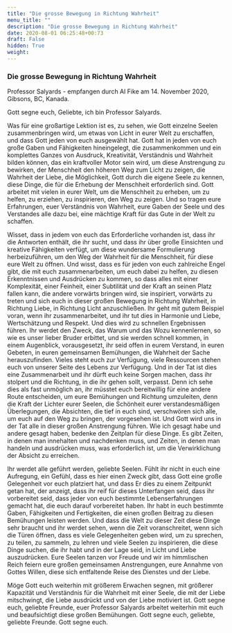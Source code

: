 ```yaml
---
title: "Die grosse Bewegung in Richtung Wahrheit"
menu_title: ""
description: "Die grosse Bewegung in Richtung Wahrheit"
date: 2020-08-01 06:25:48+00:73
draft: False
hidden: True
weight:
---
```

### Die grosse Bewegung in Richtung Wahrheit

Professor Salyards - empfangen durch Al Fike am 14. November 2020, Gibsons, BC, Kanada.

Gott segne euch, Geliebte, ich bin Professor Salyards.

Was für eine großartige Lektion ist es, zu sehen, wie Gott einzelne Seelen zusammenbringen wird, um etwas von Licht in eurer Welt zu erschaffen, und dass Gott jeden von euch ausgewählt hat. Gott hat in jeden von euch große Gaben und Fähigkeiten hineingelegt, die zusammenkommen und ein komplettes Ganzes von Ausdruck, Kreativität, Verständnis und Wahrheit bilden können, das ein kraftvoller Motor sein wird, um diese Anstrengung zu bewirken, der Menschheit den höheren Weg zum Licht zu zeigen, die Wahrheit der Liebe, die Möglichkeit, Gott durch die eigene Seele zu kennen, diese Dinge, die für die Erhebung der Menschheit erforderlich sind. Gott arbeitet mit vielen in eurer Welt, um die Menschheit zu erheben, um zu helfen, zu erziehen, zu inspirieren, den Weg zu zeigen. Und so tragen eure Erfahrungen, euer Verständnis von Wahrheit, eure Gaben der Seele und des Verstandes alle dazu bei, eine mächtige Kraft für das Gute in der Welt zu schaffen.

Wisset, dass in jedem von euch das Erforderliche vorhanden ist, dass ihr die Antworten enthält, die ihr sucht, und dass ihr über große Einsichten und kreative Fähigkeiten verfügt, um diese wundersame Formulierung herbeizuführen, um den Weg der Wahrheit für die Menschheit, für diese eure Welt zu öffnen. Und wisst, dass es für jeden von euch zahlreiche Engel gibt, die mit euch zusammenarbeiten, um euch dabei zu helfen, zu diesen Erkenntnissen und Ausdrücken zu kommen, so dass alles mit einer Komplexität, einer Feinheit, einer Subtilität und der Kraft an seinen Platz fallen kann, die andere vorwärts bringen wird, sie inspiriert, vorwärts zu treten und sich euch in dieser großen Bewegung in Richtung Wahrheit, in Richtung Liebe, in Richtung Licht anzuschließen. Ihr geht mit gutem Beispiel voran, wenn ihr zusammenarbeitet, und ihr tut dies in Harmonie und Liebe, Wertschätzung und Respekt. Und dies wird zu schnellen Ergebnissen führen. Ihr werdet den Zweck, das Warum und das Wozu kennenlernen, so wie es unser lieber Bruder erbittet, und sie werden schnell kommen, in einem Augenblick, vorausgesetzt, ihr seid offen in eurem Verstand, in euren Gebeten, in euren gemeinsamen Bemühungen, die Wahrheit der Sache herauszufinden. Vieles steht euch zur Verfügung, viele Ressourcen stehen euch von unserer Seite des Lebens zur Verfügung. Und in der Tat ist dies eine Zusammenarbeit und ihr dürft euch keine Sorgen machen, dass ihr stolpert und die Richtung, in die ihr gehen sollt, verpasst. Denn ich sehe dies als fast unmöglich an, ihr müsstet euch bereitwillig für eine andere Route entscheiden, um eure Bemühungen und Richtung umzuleiten, denn die Kraft der Lichter eurer Seelen, die Schönheit eurer verstandesmäßigen Überlegungen, die Absichten, die tief in euch sind, verschwören sich alle, um euch auf den Weg zu bringen, der vorgesehen ist. Und Gott wird uns in der Tat alle in dieser großen Anstrengung führen. Wie ich gesagt habe und andere gesagt haben, bedenke den Zeitplan für diese Dinge. Es gibt Zeiten, in denen man innehalten und nachdenken muss, und Zeiten, in denen man handeln und ausdrücken muss, was erforderlich ist, um die Verwirklichung der Absicht zu erreichen.

Ihr werdet alle geführt werden, geliebte Seelen. Fühlt ihr nicht in euch eine Aufregung, ein Gefühl, dass es hier einen Zweck gibt, dass Gott eine große Gelegenheit vor euch platziert hat, und dass Er dies zu einem Zeitpunkt getan hat, der anzeigt, dass ihr reif für dieses Unterfangen seid, dass ihr vorbereitet seid, dass jeder von euch bestimmte Lebenserfahrungen gemacht hat, die euch darauf vorbereitet haben. Ihr habt in euch bestimmte Gaben, Fähigkeiten und Fertigkeiten, die einen großen Beitrag zu diesen Bemühungen leisten werden. Und dass die Welt zu dieser Zeit diese Dinge sehr braucht und ihr werdet sehen, wenn die Zeit voranschreitet, wenn sich die Türen öffnen, dass es viele Gelegenheiten geben wird, um zu sprechen, zu teilen, zu sammeln, zu lehren und viele Seelen zu inspirieren, die diese Dinge suchen, die ihr habt und in der Lage seid, in Licht und Liebe auszudrücken. Eure Seelen tanzen vor Freude und wir im himmlischen Reich feiern eure großen gemeinsamen Anstrengungen, eure Annahme von Gottes Willen, diese sich entfaltende Reise des Dienstes und der Liebe.

Möge Gott euch weiterhin mit größerem Erwachen segnen, mit größerer Kapazität und Verständnis für die Wahrheit mit einer Seele, die mit der Liebe mitschwingt, die Liebe ausdrückt und von der Liebe motiviert ist. Gott segne euch, geliebte Freunde, euer Professor Salyards arbeitet weiterhin mit euch und beaufsichtigt diese großen Bemühungen. Gott segne euch, geliebte, geliebte Freunde. Gott segne euch.
